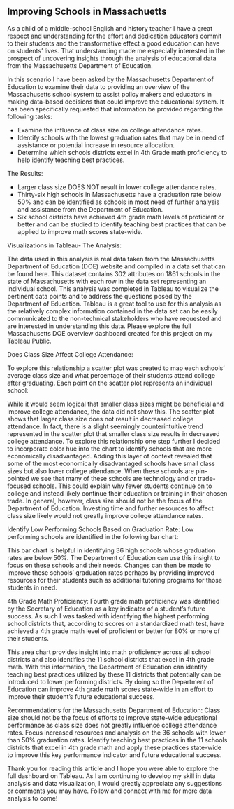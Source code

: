## Improving Schools in Massachuetts

As a child of a middle-school English and history teacher I have a great respect and understanding for the effort and dedication educators commit to their students and the transformative effect a good education can have on students’ lives. That understanding made me especially interested in the prospect of uncovering insights through the analysis of educational data from the Massachusetts Department of Education.

In this scenario I have been asked by the Massachusetts Department of Education to examine their data to providing an overview of the Massachusetts school system to assist policy makers and educators in making data-based decisions that could improve the educational system. It has been specifically requested that information be provided regarding the following tasks:

* Examine the influence of class size on college attendance rates.
* Identify schools with the lowest graduation rates that may be in need of assistance or potential increase in resource allocation.
* Determine which schools districts excel in 4th Grade math proficiency to help identify teaching best practices.

The Results:

* Larger class size DOES NOT result in lower college attendance rates.
* Thirty-six high schools in Massachusetts have a graduation rate below 50% and can be identified as schools in most need of further analysis and assistance from the Department of Education.
* Six school districts have achieved 4th grade math levels of proficient or better and can be studied to identify teaching best practices that can be applied to improve math scores state-wide.

Visualizations in Tableau- The Analysis:

The data used in this analysis is real data taken from the Massachusetts Department of Education (DOE) website and compiled in a data set that can be found here. This dataset contains 302 attributes on 1861 schools in the state of Massachusetts with each row in the data set representing an individual school.
This analysis was completed in Tableau to visualize the pertinent data points and to address the questions posed by the Department of Education. Tableau is a great tool to use for this analysis as the relatively complex information contained in the data set can be easily communicated to the non-technical stakeholders who have requested and are interested in understanding this data.
Please explore the full Massachusetts DOE overview dashboard created for this project on my Tableau Public.

Does Class Size Affect College Attendance:

To explore this relationship a scatter plot was created to map each schools’ average class size and what percentage of their students attend college after graduating. Each point on the scatter plot represents an individual school:



While it would seem logical that smaller class sizes might be beneficial and improve college attendance, the data did not show this. The scatter plot shows that larger class size does not result in decreased college attendance. In fact, there is a slight seemingly counterintuitive trend represented in the scatter plot that smaller class size results in decreased college attendance. 
To explore this relationship one step further I decided to incorporate color hue into the chart to identify schools that are more economically disadvantaged. Adding this layer of context revealed that some of the most economically disadvantaged schools have small class sizes but also lower college attendance. When these schools are pin-pointed we see that many of these schools are technology and or trade-focused schools. This could explain why fewer students continue on to college and instead likely continue their education or training in their chosen trade.
In general, however, class size should not be the focus of the Department of Education. Investing time and further resources to affect class size likely would not greatly improve college attendance rates.

Identify Low Performing Schools Based on Graduation Rate:
Low performing schools are identified in the following bar chart:



This bar chart is helpful in identifying 36 high schools whose graduation rates are below 50%. The Department of Education can use this insight to focus on these schools and their needs. Changes can then be made to improve these schools’ graduation rates perhaps by providing improved resources for their students such as additional tutoring programs for those students in need.

4th Grade Math Proficiency:
Fourth grade math proficiency was identified by the Secretary of Education as a key indicator of a student’s future success. As such I was tasked with identifying the highest performing school districts that, according to scores on a standardized math test, have achieved a 4th grade math level of proficient or better for 80% or more of their students.



This area chart provides insight into math proficiency across all school districts and also identifies the 11 school districts that excel in 4th grade math. With this information, the Department of Education can identify teaching best practices utilized by these 11 districts that potentially can be introduced to lower performing districts. By doing so the Department of Education can improve 4th grade math scores state-wide in an effort to improve their student’s future educational success.

Recommendations for the Massachusetts Department of Education:
Class size should not be the focus of efforts to improve state-wide educational performance as class size does not greatly influence college attendance rates.
Focus increased resources and analysis on the 36 schools with lower than 50% graduation rates. 
Identify teaching best practices in the 11 schools districts that excel in 4th grade math and apply these practices state-wide to improve this key performance indicator and future educational success.
 
Thank you for reading this article and I hope you were able to explore the full dashboard on Tableau. As I am continuing to develop my skill in data analysis and data visualization, I would greatly appreciate any suggestions or comments you may have. Follow and connect with me for more data analysis to come!
